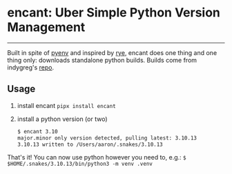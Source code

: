 # encant: Uber Simple Python Version Management

----

Built in spite of [pyenv](https://github.com/pyenv/pyenv) and inspired by [rye](https://github.com/mitsuhiko/rye), encant does one thing and one thing only: downloads standalone python builds. Builds come from indygreg's [repo](https://github.com/indygreg/python-build-standalone).

## Usage

1. install encant
`pipx install encant`
1. install a python version (or two)

    ```bash
    $ encant 3.10
    major.minor only version detected, pulling latest: 3.10.13
    3.10.13 written to /Users/aaron/.snakes/3.10.13
    ```

That's it! You can now use python however you need to, e.g.:
`$ $HOME/.snakes/3.10.13/bin/python3 -m venv .venv`
